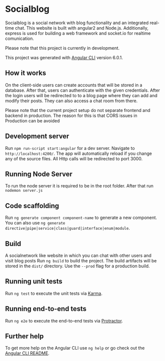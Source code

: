 # Socialblog
Socialblog is a social network  with blog functionality and an
integrated real-time chat.
This website is built with angular2 and Node.js. 
Additionally, express is used for building a web framework and socket.io for realtime comunication.

Please note that this project is currently in development. 

This project was generated with [Angular CLI](https://github.com/angular/angular-cli) version 6.0.1.

## How it works
On the client-side users can create accounts that will be stored in a database. 
After that, users can authenticate with the given credentials. After the login users will be redirected to 
to a blog page where they can add and modify their posts. They can also access a chat room from there.

Please note that the current project setup do not separate frontend  and backend in production. The reason for this is that CORS issues in Production can be avoided
## Development server

Run `npm run-script start:angular` for a dev server. Navigate to `http://localhost:4200/`. The app will automatically reload if you change any of the source files.
All Http calls will be redirected to port 3000.

## Running Node Server
To run the node server it is required to be in the root folder. 
After that run `nodemon server.js`

## Code scaffolding

Run `ng generate component component-name` to generate a new component. You can also use `ng generate directive|pipe|service|class|guard|interface|enum|module`.

## Build
A socialnetwork like website in which you can chat with other users and visit blog posts 
Run `ng build` to build the project. The build artifacts will be stored in the `dist/` directory. Use the `--prod` flag for a production build.

## Running unit tests

Run `ng test` to execute the unit tests via [Karma](https://karma-runner.github.io).

## Running end-to-end tests

Run `ng e2e` to execute the end-to-end tests via [Protractor](http://www.protractortest.org/).

## Further help

To get more help on the Angular CLI use `ng help` or go check out the [Angular CLI README](https://github.com/angular/angular-cli/blob/master/README.md).
